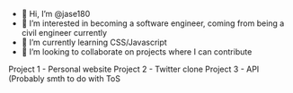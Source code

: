 - 👋 Hi, I’m @jase180
- 👀 I’m interested in becoming a software engineer, coming from being a civil engineer currently
- 🌱 I’m currently learning CSS/Javascript
- 💞️ I’m looking to collaborate on projects where I can contribute

Project 1 - Personal website
Project 2 - Twitter clone
Project 3 - API (Probably smth to do with ToS


<!---
jase180/jase180 is a ✨ special ✨ repository because its `README.md` (this file) appears on your GitHub profile.
You can click the Preview link to take a look at your changes.
--->
